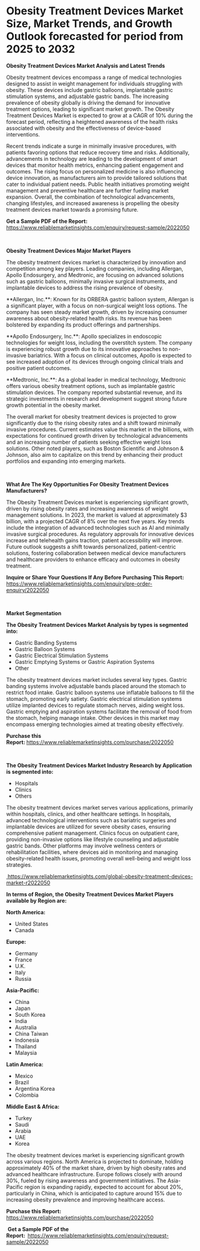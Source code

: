 <p><h1>Obesity Treatment Devices Market Size, Market Trends, and Growth Outlook forecasted for period from 2025 to 2032</h1></p><p><strong>Obesity Treatment Devices Market Analysis and Latest Trends</strong></p>
<p><p>Obesity treatment devices encompass a range of medical technologies designed to assist in weight management for individuals struggling with obesity. These devices include gastric balloons, implantable gastric stimulation systems, and adjustable gastric bands. The increasing prevalence of obesity globally is driving the demand for innovative treatment options, leading to significant market growth. The Obesity Treatment Devices Market is expected to grow at a CAGR of 10% during the forecast period, reflecting a heightened awareness of the health risks associated with obesity and the effectiveness of device-based interventions.</p><p>Recent trends indicate a surge in minimally invasive procedures, with patients favoring options that reduce recovery time and risks. Additionally, advancements in technology are leading to the development of smart devices that monitor health metrics, enhancing patient engagement and outcomes. The rising focus on personalized medicine is also influencing device innovation, as manufacturers aim to provide tailored solutions that cater to individual patient needs. Public health initiatives promoting weight management and preventive healthcare are further fueling market expansion. Overall, the combination of technological advancements, changing lifestyles, and increased awareness is propelling the obesity treatment devices market towards a promising future.</p></p>
<p><strong>Get a Sample PDF of the Report:&nbsp;</strong> <a href="https://www.reliablemarketinsights.com/enquiry/request-sample/2022050?utm_campaign=3124&utm_medium=2&utm_source=Github&utm_content=ia&utm_term=13042025&utm_id=obesity-treatment-devices">https://www.reliablemarketinsights.com/enquiry/request-sample/2022050</a></p>
<p>&nbsp;</p>
<p><strong>Obesity Treatment Devices Major Market Players</strong></p>
<p><p>The obesity treatment devices market is characterized by innovation and competition among key players. Leading companies, including Allergan, Apollo Endosurgery, and Medtronic, are focusing on advanced solutions such as gastric balloons, minimally invasive surgical instruments, and implantable devices to address the rising prevalence of obesity.</p><p>**Allergan, Inc.**: Known for its ORBERA gastric balloon system, Allergan is a significant player, with a focus on non-surgical weight loss options. The company has seen steady market growth, driven by increasing consumer awareness about obesity-related health risks. Its revenue has been bolstered by expanding its product offerings and partnerships.</p><p>**Apollo Endosurgery, Inc.**: Apollo specializes in endoscopic technologies for weight loss, including the overstitch system. The company is experiencing robust growth due to its innovative approaches to non-invasive bariatrics. With a focus on clinical outcomes, Apollo is expected to see increased adoption of its devices through ongoing clinical trials and positive patient outcomes.</p><p>**Medtronic, Inc.**: As a global leader in medical technology, Medtronic offers various obesity treatment options, such as implantable gastric stimulation devices. The company reported substantial revenue, and its strategic investments in research and development suggest strong future growth potential in the obesity market.</p><p>The overall market for obesity treatment devices is projected to grow significantly due to the rising obesity rates and a shift toward minimally invasive procedures. Current estimates value this market in the billions, with expectations for continued growth driven by technological advancements and an increasing number of patients seeking effective weight loss solutions. Other noted players, such as Boston Scientific and Johnson & Johnson, also aim to capitalize on this trend by enhancing their product portfolios and expanding into emerging markets.</p></p>
<p>&nbsp;</p>
<p><strong>What Are The Key Opportunities For Obesity Treatment Devices Manufacturers?</strong></p>
<p><p>The Obesity Treatment Devices market is experiencing significant growth, driven by rising obesity rates and increasing awareness of weight management solutions. In 2023, the market is valued at approximately $3 billion, with a projected CAGR of 8% over the next five years. Key trends include the integration of advanced technologies such as AI and minimally invasive surgical procedures. As regulatory approvals for innovative devices increase and telehealth gains traction, patient accessibility will improve. Future outlook suggests a shift towards personalized, patient-centric solutions, fostering collaboration between medical device manufacturers and healthcare providers to enhance efficacy and outcomes in obesity treatment.</p></p>
<p><strong>Inquire or Share Your Questions If Any Before Purchasing This Report:</strong> <a href="https://www.reliablemarketinsights.com/enquiry/pre-order-enquiry/2022050?utm_campaign=3124&utm_medium=2&utm_source=Github&utm_content=ia&utm_term=13042025&utm_id=obesity-treatment-devices">https://www.reliablemarketinsights.com/enquiry/pre-order-enquiry/2022050</a></p>
<p>&nbsp;</p>
<p><strong>Market Segmentation</strong></p>
<p><strong>The Obesity Treatment Devices Market Analysis by types is segmented into:</strong></p>
<p><ul><li>Gastric Banding Systems</li><li>Gastric Balloon Systems</li><li>Gastric Electrical Stimulation Systems</li><li>Gastric Emptying Systems or Gastric Aspiration Systems</li><li>Other</li></ul></p>
<p><p>The obesity treatment devices market includes several key types. Gastric banding systems involve adjustable bands placed around the stomach to restrict food intake. Gastric balloon systems use inflatable balloons to fill the stomach, promoting early satiety. Gastric electrical stimulation systems utilize implanted devices to regulate stomach nerves, aiding weight loss. Gastric emptying and aspiration systems facilitate the removal of food from the stomach, helping manage intake. Other devices in this market may encompass emerging technologies aimed at treating obesity effectively.</p></p>
<p><strong>Purchase this Report:&nbsp;</strong><a href="https://www.reliablemarketinsights.com/purchase/2022050?utm_campaign=3124&utm_medium=2&utm_source=Github&utm_content=ia&utm_term=13042025&utm_id=obesity-treatment-devices">https://www.reliablemarketinsights.com/purchase/2022050</a></p>
<p>&nbsp;</p>
<p><strong>The Obesity Treatment Devices Market Industry Research by Application is segmented into:</strong></p>
<p><ul><li>Hospitals</li><li>Clinics</li><li>Others</li></ul></p>
<p><p>The obesity treatment devices market serves various applications, primarily within hospitals, clinics, and other healthcare settings. In hospitals, advanced technological interventions such as bariatric surgeries and implantable devices are utilized for severe obesity cases, ensuring comprehensive patient management. Clinics focus on outpatient care, providing non-invasive options like lifestyle counseling and adjustable gastric bands. Other platforms may involve wellness centers or rehabilitation facilities, where devices aid in monitoring and managing obesity-related health issues, promoting overall well-being and weight loss strategies.</p></p>
<p><a href="https://www.reliablemarketinsights.com/global-obesity-treatment-devices-market-r2022050?utm_campaign=3124&utm_medium=2&utm_source=Github&utm_content=ia&utm_term=13042025&utm_id=obesity-treatment-devices">&nbsp;https://www.reliablemarketinsights.com/global-obesity-treatment-devices-market-r2022050</a></p>
<p><strong>In terms of Region, the Obesity Treatment Devices Market Players available by Region are:</strong></p>
<p>
    <p> <strong> North America: </strong>
        <ul>
            <li>United States</li>
            <li>Canada</li>
        </ul>
        </p> 
    <p> <strong> Europe: </strong>
        <ul>
            <li>Germany</li>
            <li>France</li>
            <li>U.K.</li>
            <li>Italy</li>
            <li>Russia</li>
        </ul>
        </p> 
    <p> <strong> Asia-Pacific: </strong>
        <ul>
            <li>China</li>
            <li>Japan</li>
            <li>South Korea</li>
            <li>India</li>
            <li>Australia</li>
            <li>China Taiwan</li>
            <li>Indonesia</li>
            <li>Thailand</li>
            <li>Malaysia</li>
        </ul>
        </p> 
    <p> <strong> Latin America: </strong>
        <ul>
            <li>Mexico</li>
            <li>Brazil</li>
            <li>Argentina Korea</li>
            <li>Colombia</li>
        </ul>
        </p> 
    <p> <strong> Middle East & Africa: </strong>
        <ul>
            <li>Turkey</li>
            <li>Saudi</li>
            <li>Arabia</li>
            <li>UAE</li>
            <li>Korea</li>
        </ul>
    </p>
    </p>
<p><p>The obesity treatment devices market is experiencing significant growth across various regions. North America is projected to dominate, holding approximately 40% of the market share, driven by high obesity rates and advanced healthcare infrastructure. Europe follows closely with around 30%, fueled by rising awareness and government initiatives. The Asia-Pacific region is expanding rapidly, expected to account for about 20%, particularly in China, which is anticipated to capture around 15% due to increasing obesity prevalence and improving healthcare access.</p></p>
<p><strong>Purchase this Report: </strong><a href="https://www.reliablemarketinsights.com/purchase/2022050?utm_campaign=3124&utm_medium=2&utm_source=Github&utm_content=ia&utm_term=13042025&utm_id=obesity-treatment-devices">https://www.reliablemarketinsights.com/purchase/2022050</a></p>
<p>&nbsp;<strong>Get a Sample PDF of the Report:&nbsp;&nbsp;</strong><a href="https://www.reliablemarketinsights.com/enquiry/request-sample/2022050?utm_campaign=3124&utm_medium=2&utm_source=Github&utm_content=ia&utm_term=13042025&utm_id=obesity-treatment-devices">https://www.reliablemarketinsights.com/enquiry/request-sample/2022050</a></p>
<p><strong></strong></p>
<p><p></p><p></p><p></p></p>